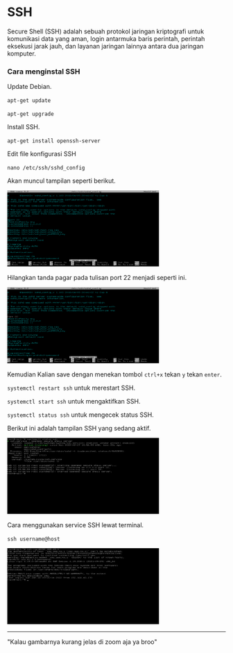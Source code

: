 # SSH
<p>Secure Shell (SSH) adalah sebuah protokol jaringan kriptografi untuk komunikasi data yang aman, login antarmuka baris perintah, perintah eksekusi jarak jauh, dan layanan jaringan lainnya antara dua jaringan komputer.</p>
<h3>Cara menginstal SSH</h3>
<p>Update Debian.</p>
<p><code>apt-get update</code></p>
<p><code>apt-get upgrade</code></p>
<p>Install SSH.</p>
<p><code>apt-get install openssh-server</code></p>
<p>Edit file konfigurasi SSH</p>
<p><code>nano /etc/ssh/sshd_config</code></p>
<p>Akan muncul tampilan seperti berikut.</p>
<img src="https://github.com/rofisikunyuk/SSH/blob/main/Screenshot/VirtualBox_DEBIAN10%5BSERVER%5D_07_02_2022_13_57_43.png" width="350" height="175">
<p>Hilangkan tanda pagar pada tulisan port 22 menjadi seperti ini.</p>
<img src="https://github.com/rofisikunyuk/SSH/blob/main/Screenshot/VirtualBox_DEBIAN10%5BSERVER%5D_07_02_2022_13_58_02.png" width="350" height="175">
<p>Kemudian Kalian save dengan menekan tombol <code>ctrl+x</code> tekan <code>y</code> tekan <code>enter</code>.</p>
<p><code>systemctl restart ssh</code> untuk merestart SSH.</p>
<p><code>systemctl start ssh</code> untuk mengaktifkan SSH.</p>
<p><code>systemctl status ssh</code> untuk mengecek status SSH.</p>
<p>Berikut ini adalah tampilan SSH yang sedang aktif.</p>
<img src="https://github.com/rofisikunyuk/SSH/blob/main/Screenshot/VirtualBox_DEBIAN10%5BSERVER%5D_07_02_2022_13_58_27.png" width="350" height="175">
<p>Cara menggunakan service SSH lewat terminal.</p>
<p><code>ssh username@host</code></p>
<img src="https://github.com/rofisikunyuk/SSH/blob/main/Screenshot/ssh%20terminal.png" width="350" height="175"><hr>
<p>"Kalau gambarnya kurang jelas di zoom aja ya broo"</p>
